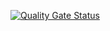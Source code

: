 [![Quality Gate Status](https://sonarcloud.io/api/project_badges/measure?project=ProyectoPGPI_BARUS&metric=alert_status)](https://sonarcloud.io/summary/new_code?id=ProyectoPGPI_BARUS)
